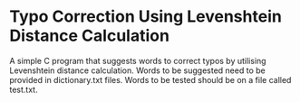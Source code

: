 # Typo Correction Using Levenshtein Distance Calculation
A simple C program that suggests words to correct typos by utilising Levenshtein distance calculation.
Words to be suggested need to be provided in dictionary.txt files. Words to be tested should be on a file called test.txt.
